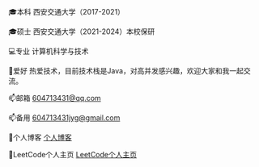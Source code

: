 🎓本科  西安交通大学（2017-2021）

🎓硕士  西安交通大学（2021-2024）本校保研

💻专业  计算机科学与技术

👀爱好  热爱技术，目前技术栈是Java，对高并发感兴趣，欢迎大家和我一起交流。

📫邮箱  604713431@qq.com

📫备用  604713431jyg@gmail.com


🥼个人博客 [个人博客](www.baidu.com)

🧥LeetCode个人主页 [LeetCode个人主页](https://leetcode-cn.com/u/jyg_/)
